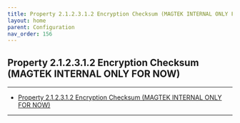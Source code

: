 ```yaml
---
title: Property 2.1.2.3.1.2 Encryption Checksum (MAGTEK INTERNAL ONLY FOR NOW)
layout: home
parent: Configuration
nav_order: 156
---
```


## Property 2.1.2.3.1.2 Encryption Checksum (MAGTEK INTERNAL ONLY FOR NOW)

---

- [Property 2.1.2.3.1.2 Encryption Checksum (MAGTEK INTERNAL ONLY FOR NOW)](#property-212312-encryption-checksum-magtek-internal-only-for-now)

---


##